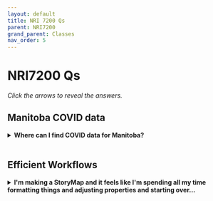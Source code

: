 ```yaml
---
layout: default
title: NRI 7200 Qs
parent: NRI7200
grand_parent: Classes
nav_order: 5
---
```

# NRI7200 Qs

*Click the arrows to reveal the answers.*

## Manitoba COVID data
<details>
<summary><strong>Where can I find COVID data for Manitoba?</strong></summary>There are many options for accessing this data. The province's <a href = "https://geoportal.gov.mb.ca/" target="_blank">open data portal</a> is the authoritative source.</details>
<br>


## Efficient Workflows
<details>
<summary><strong>I'm making a StoryMap and it feels like I'm spending all my time formatting things and adjusting properties and starting over...</strong></summary>It is a fidgety process, the best thing to do is to make a plan based on the message you want to communicate before you start and then stick to it.</details>

  

